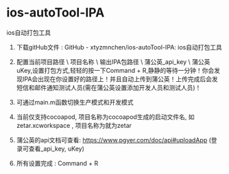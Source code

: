 # ios-autoTool-IPA
ios自动打包工具

1. 下载gitHub文件 :  GitHub - xtyzmnchen/ios-autoTool-IPA: ios自动打包工具

2. 配置当前项目路径 \ 项目名称 \ 输出IPA包路径 \ 蒲公英_api_key \ 蒲公英uKey,设置打包方式,轻轻的按一下Command + R,静静的等待一分钟！你会发现IPA会出现在你设置好的路径上！并且自动上传到蒲公英！上传完成后会发短信和邮件通知测试人员(需在蒲公英设置添加开发人员和测试人员)！

3. 可通过main.m函数切换生产模式和开发模式

4. 当前仅支持cocoapod, 项目名称为cocoapod生成的启动文件名, 如zetar.xcworkspace , 项目名称为就为zetar

5. 蒲公英的api文档可查看: https://www.pgyer.com/doc/api#uploadApp (登录可查看_api_key, uKey)

6. 所有设置完成 : Command + R

